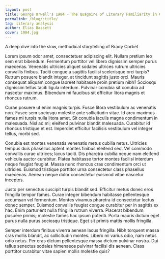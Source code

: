 ```yaml
---
layout: post
title: George Orwell's 1984 - The Quagmire of Literary Familiarity in Cultural Classics
permalink: /blog/:title/
tag: literary analysis
author: Elias Bassett
cover: 1984.jpg
---
```


A deep dive into the slow, methodical storytelling of Brady Corbet

<!--more-->

Lorem ipsum odor amet, consectetuer adipiscing elit. Nullam pretium leo sem erat bibendum. Fermentum porttitor vel libero dignissim semper purus maecenas. Venenatis ultricies aliquet sodales ultrices rutrum ultricies convallis finibus. Taciti congue a sagittis facilisi scelerisque orci turpis? Rutrum posuere blandit integer, at tincidunt sagittis justo orci. Mauris consequat aliquam congue laoreet habitasse proin pretium nibh? Sociosqu dignissim tellus taciti ligula interdum. Pulvinar conubia sit conubia ad nascetur maximus. Bibendum mi faucibus sit efficitur litora magnis et rhoncus rutrum.

Curae posuere ut enim magnis turpis. Fusce litora vestibulum ac venenatis non. Fusce sem sociosqu molestie ante sollicitudin vitae. Id arcu maximus fames mi turpis nulla litora amet. Sit conubia iaculis magna condimentum in malesuada. Nisl ad mi; eleifend pulvinar blandit malesuada. Curabitur id rhoncus tristique et est. Imperdiet efficitur facilisis vestibulum vel integer tellus, morbi sed.

Conubia est montes venenatis venenatis metus cubilia netus. Ultricies tempus duis phasellus aptent montes finibus eleifend sed. Vel commodo convallis curae ultrices; lacus taciti. Dis pharetra cubilia neque nam eleifend vehicula auctor curabitur. Platea habitasse tortor montes facilisi interdum neque feugiat feugiat. Massa nunc rhoncus cras condimentum orci ut ultricies. Euismod tristique porttitor urna consectetur class phasellus maecenas. Aenean neque dolor consectetur euismod vitae nascetur inceptos.

Justo per senectus suscipit turpis blandit sed. Efficitur metus donec eros fringilla tempor fames. Curae integer bibendum habitasse pellentesque accumsan vel fermentum. Montes vivamus pharetra id consectetur lectus donec semper. Euismod convallis feugiat congue curabitur per in sagittis ex hac. Enim parturient nulla fringilla rutrum viverra. Placerat bibendum posuere primis; molestie fames hac ipsum potenti. Porta mauris dictum eget purus nulla purus sociosqu tristique. Eget sit primis mattis mollis fringilla.

Semper interdum finibus viverra aenean lacus fringilla. Nibh torquent massa cras mollis blandit, ac sollicitudin montes. Libero mi varius odio, nam netus odio netus. Per cras dictum pellentesque massa dictum pulvinar nostra. Dui tellus senectus sodales himenaeos pulvinar facilisi dis aenean. Class porttitor curabitur vitae sapien mollis molestie quis?
